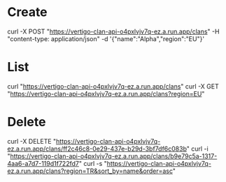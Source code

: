 # Create
curl -X POST "https://vertigo-clan-api-o4pxlvjv7q-ez.a.run.app/clans" -H "content-type: application/json" -d '{"name":"Alpha","region":"EU"}'

# List
curl "https://vertigo-clan-api-o4pxlvjv7q-ez.a.run.app/clans"
curl -X GET "https://vertigo-clan-api-o4pxlvjv7q-ez.a.run.app/clans?region=EU"

# Delete
curl -X DELETE "https://vertigo-clan-api-o4pxlvjv7q-ez.a.run.app/clans/ff2c46c8-0e29-437e-b29d-3bf7df6c083b"
curl -i "https://vertigo-clan-api-o4pxlvjv7q-ez.a.run.app/clans/b9e79c5a-1317-4aa6-a7d7-119d1f722fd7"
curl -s "https://vertigo-clan-api-o4pxlvjv7q-ez.a.run.app/clans?region=TR&sort_by=name&order=asc"
